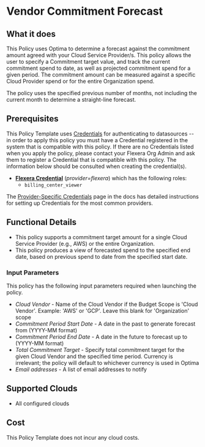 # Vendor Commitment Forecast

## What it does

This Policy uses Optima to determine a forecast against the commitment amount agreed with your Cloud Service Provider/s. This policy allows the user to specify a Commitment target value, and track the current commitment spend to date, as well as projected commitment spend for a given period. The commitment amount can be measured against a specific Cloud Provider spend or for the entire Organization spend.

The policy uses the specified previous number of months, not including the current month to determine a straight-line forecast.

## Prerequisites

This Policy Template uses [Credentials](https://docs.flexera.com/flexera/EN/Automation/ManagingCredentialsExternal.htm) for authenticating to datasources -- in order to apply this policy you must have a Credential registered in the system that is compatible with this policy. If there are no Credentials listed when you apply the policy, please contact your Flexera Org Admin and ask them to register a Credential that is compatible with this policy. The information below should be consulted when creating the credential(s).

- [**Flexera Credential**](https://docs.flexera.com/flexera/EN/Automation/ProviderCredentials.htm) (*provider=flexera*) which has the following roles:
  - `billing_center_viewer`

The [Provider-Specific Credentials](https://docs.flexera.com/flexera/EN/Automation/ProviderCredentials.htm) page in the docs has detailed instructions for setting up Credentials for the most common providers.

## Functional Details

- This policy supports a commitment target amount for a single Cloud Service Provider (e.g., AWS) or the entire Organization.
- This policy produces a view of forecasted spend to the specified end date, based on previous spend to date from the specified start date.

### Input Parameters

This policy has the following input parameters required when launching the policy.

- *Cloud Vendor* - Name of the Cloud Vendor if the Budget Scope is 'Cloud Vendor'. Example: 'AWS' or 'GCP'. Leave this blank for 'Organization' scope
- *Commitment Period Start Date* - A date in the past to generate forecast from (YYYY-MM format)
- *Commitment Period End Date* - A date in the future to forecast up to (YYYY-MM format)
- *Total Commitment Target* - Specify total commitment target for the given Cloud Vendor and the specified time period.  Currency is irrelevant; the policy will default to whichever currency is used in Optima
- *Email addresses* - A list of email addresses to notify

## Supported Clouds

- All configured clouds

## Cost

This Policy Template does not incur any cloud costs.

